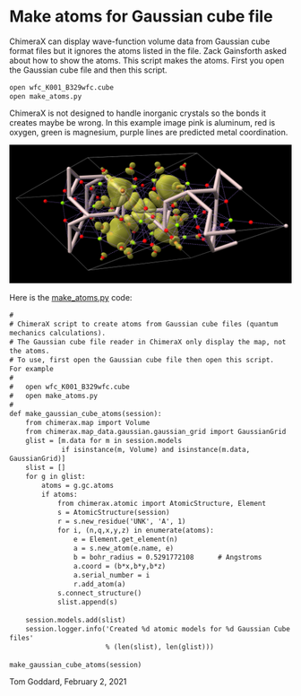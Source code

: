 # Make atoms for Gaussian cube file

ChimeraX can display wave-function volume data from Gaussian cube format files but it
ignores the atoms listed in the file.  Zack Gainsforth asked about how to show the atoms.
This script makes the atoms.  First you open the Gaussian cube file and then this script.

    open wfc_K001_B329wfc.cube
    open make_atoms.py

ChimeraX is not designed to handle inorganic crystals so the bonds it creates
maybe be wrong.  In this example image pink is aluminum, red is oxygen, green is
magnesium, purple lines are predicted metal coordination.

<img src="wfc_K001_B329wfc.jpg">

Here is the [make_atoms.py](make_atoms.py) code:

    #
    # ChimeraX script to create atoms from Gaussian cube files (quantum mechanics calculations).
    # The Gaussian cube file reader in ChimeraX only display the map, not the atoms.
    # To use, first open the Gaussian cube file then open this script.  For example
    #
    #   open wfc_K001_B329wfc.cube
    #   open make_atoms.py
    #
    def make_gaussian_cube_atoms(session):
        from chimerax.map import Volume
        from chimerax.map_data.gaussian.gaussian_grid import GaussianGrid
        glist = [m.data for m in session.models
                 if isinstance(m, Volume) and isinstance(m.data, GaussianGrid)]
        slist = []
        for g in glist:
            atoms = g.gc.atoms
            if atoms:
                from chimerax.atomic import AtomicStructure, Element
                s = AtomicStructure(session)
                r = s.new_residue('UNK', 'A', 1)
                for i, (n,q,x,y,z) in enumerate(atoms):
                    e = Element.get_element(n)
                    a = s.new_atom(e.name, e)
                    b = bohr_radius = 0.5291772108      # Angstroms
                    a.coord = (b*x,b*y,b*z)
                    a.serial_number = i
                    r.add_atom(a)
                s.connect_structure()
                slist.append(s)

        session.models.add(slist)
        session.logger.info('Created %d atomic models for %d Gaussian Cube files'
                            % (len(slist), len(glist)))

    make_gaussian_cube_atoms(session)


Tom Goddard, February 2, 2021
